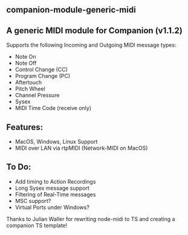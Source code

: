 ## companion-module-generic-midi

## A generic MIDI module for Companion (v1.1.2)

Supports the following Incoming and Outgoing MIDI message types:

- Note On
- Note Off
- Control Change (CC)
- Program Change (PC)
- Aftertouch
- Pitch Wheel
- Channel Pressure
- Sysex
- MIDI Time Code (receive only)

## Features:

- MacOS, Windows, Linux Support
- MIDI over LAN via rtpMIDI (Network-MIDI on MacOS)

## To Do:

- Add timing to Action Recordings
- Long Sysex message support
- Filtering of Real-Time messages
- MSC support?
- Virtual Ports under Windows?

Thanks to Julian Waller for rewriting node-midi to TS and creating a companion TS template!
